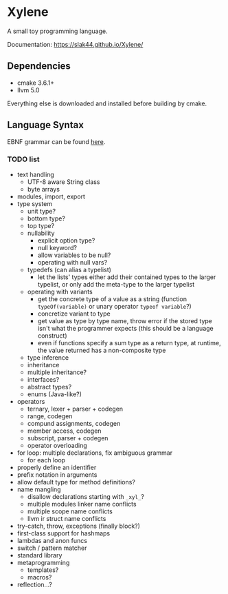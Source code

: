 # Xylene

A small toy programming language.

Documentation: https://slak44.github.io/Xylene/

## Dependencies

- cmake 3.6.1+
- llvm 5.0

Everything else is downloaded and installed before building by cmake.

## Language Syntax

EBNF grammar can be found [here](https://github.com/slak44/Xylene/blob/master/grammar.ebnf).

### TODO list
- text handling
  - UTF-8 aware String class
  - byte arrays
- modules, import, export
- type system
  - unit type?
  - bottom type?
  - top type?
  - nullability
    - explicit option type?
    - null keyword?
    - allow variables to be null?
    - operating with null vars?
  - typedefs (can alias a typelist)
    - let the lists' types either add their contained types to the larger typelist, or only add the meta-type to the larger typelist
  - operating with variants
    - get the concrete type of a value as a string (function `typeOf(variable)` or unary operator `typeof variable`?)
    - concretize variant to type
    - get value as type by type name, throw error if the stored type isn't what the programmer expects (this should be a language construct)
    - even if functions specify a sum type as a return type, at runtime, the value returned has a non-composite type
  - type inference
  - inheritance
  - multiple inheritance?
  - interfaces?
  - abstract types?
  - enums (Java-like?)
- operators
  - ternary, lexer + parser + codegen
  - range, codegen
  - compund assignments, codegen
  - member access, codegen
  - subscript, parser + codegen
  - operator overloading
- for loop: multiple declarations, fix ambiguous grammar
  - for each loop
- properly define an identifier
- prefix notation in arguments
- allow default type for method definitions?
- name mangling
  - disallow declarations starting with `_xyl_`?
  - multiple modules linker name conflicts
  - multiple scope name conflicts
  - llvm ir struct name conflicts
- try-catch, throw, exceptions (finally block?)
- first-class support for hashmaps
- lambdas and anon funcs
- switch / pattern matcher
- standard library
- metaprogramming
  - templates?
  - macros?
- reflection...?

